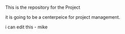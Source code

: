 This is the repository for the Project

it is going to be a centerpeice for project management.


i can edit this - mike
